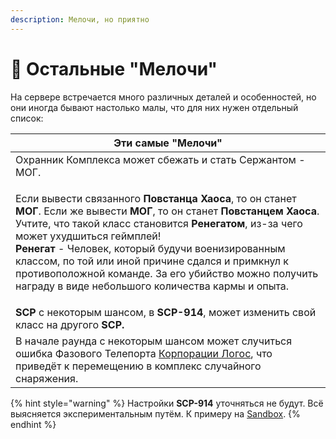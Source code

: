 ```yaml
---
description: Мелочи, но приятно
---
```


# 🔎 Остальные "Мелочи"

На сервере встречается много различных деталей и особенностей, но они иногда бывают настолько малы, что для них нужен отдельный список:

| Эти самые "Мелочи"                                                                                                                                                                                                                                                                                                                                                                                                                                                                                                                    |
| ------------------------------------------------------------------------------------------------------------------------------------------------------------------------------------------------------------------------------------------------------------------------------------------------------------------------------------------------------------------------------------------------------------------------------------------------------------------------------------------------------------------------------------- |
| Охранник Комплекса может сбежать и стать Сержантом - МОГ.                                                                                                                                                                                                                                                                                                                                                                                                                                                                             |
| <p>Если вывести связанного <strong>Повстанца Хаоса</strong>, то он станет <strong>МОГ</strong>. Если же вывести <strong>МОГ</strong>, то он станет <strong>Повстанцем Хаоса</strong>. Учтите, что такой класс становится <strong>Ренегатом</strong>, из-за чего может ухудшиться геймплей!<br><strong>Ренегат</strong> - Человек, который будучи военизированным классом, по той или иной причине сдался и примкнул к противоположной команде. За его убийство можно получить награду в виде небольшого количества кармы и опыта.</p> |
| **SCP** с некоторым шансом, в **SCP-914**, может изменить свой класс на другого **SCP.**                                                                                                                                                                                                                                                                                                                                                                                                                                              |
| В начале раунда с некоторым шансом может случиться ошибка Фазового Телепорта [Корпорации Логос](../custom-classes/custom-teams/project-logos.md), что приведёт к перемещению в комплекс случайного снаряжения.                                                                                                                                                                                                                                                                                                                        |

{% hint style="warning" %}
Настройки **SCP-914** уточняться не будут. Всё выясняется экспериментальным путём. К примеру на [Sandbox](../../servers/scpsl-sandbox.md).
{% endhint %}

